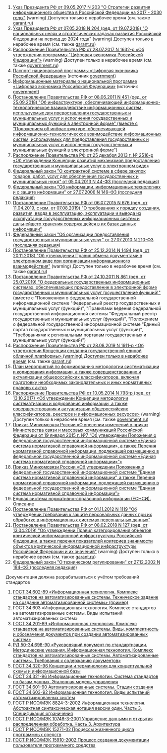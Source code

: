 1. [Указ Президента РФ от 09.05.2017 N 203 "О Стратегии развития информационного общества в Российской Федерации на 2017 - 2030 годы"](http://www.consultant.ru/document/cons_doc_LAW_216363/) (warning) Доступен только в нерабочее время (см. также [garant.ru](https://www.garant.ru/products/ipo/prime/doc/71570570/))
1. [Указ Президента РФ от 07.05.2018 N 204 (ред. от 19.07.2018) "О национальных целях и стратегических задачах развития Российской Федерации на период до 2024 года"](http://www.consultant.ru/document/cons_doc_LAW_297432/) (warning) Доступен только в нерабочее время (см. также [garant.ru](https://www.garant.ru/products/ipo/prime/doc/71837200/))
1. [Распоряжение Правительства РФ от 28.07.2017 N 1632-р «Об утверждении программы "Цифровая экономика Российской Федерации"»](http://www.consultant.ru/document/cons_doc_LAW_221756/) (warning) Доступен только в нерабочее время (см. также [government.ru](http://government.ru/info/35568/))
1. [Паспорт национальной программы «Цифровая экономика Российской Федерации»](http://static.government.ru/media/files/urKHm0gTPPnzJlaKw3M5cNLo6gczMkPF.pdf) (источник [government](http://government.ru/info/35568/))
1. [Информационные материалы о национальной программе «Цифровая экономика Российской Федерации»](http://static.government.ru/media/files/3b1AsVA1v3VziZip5VzAY8RTcLEbdCct.pdf) (источник [government](http://government.ru/info/35568/))
1. [Постановление Правительства РФ от 08.06.2011 N 451 (ред. от 25.09.2018) "Об инфраструктуре, обеспечивающей информационно-технологическое взаимодействие информационных систем, используемых для предоставления государственных и муниципальных услуг и исполнения государственных и муниципальных функций в электронной форме" (вместе с "Положением об инфраструктуре, обеспечивающей информационно-технологическое взаимодействие информационных систем, используемых для предоставления государственных и муниципальных услуг и исполнения государственных и муниципальных функций в электронной форме")](http://www.consultant.ru/document/cons_doc_LAW_115048/)
1. [Распоряжение Правительства РФ от 25 декабря 2013 г. № 2516-р «Об утверждении Концепции развития механизмов предоставления государственных и муниципальных услуг в электронном виде»](http://static.government.ru/media/files/41d4b05a4f63fbd7c3a4.pdf)
1. [Федеральный закон "О контрактной системе в сфере закупок товаров, работ, услуг для обеспечения государственных и муниципальных нужд" от 05.04.2013 N 44-ФЗ (последняя редакция)](http://www.consultant.ru/document/cons_doc_LAW_144624/)
1. [Федеральный закон "Об информации, информационных технологиях и о защите информации" от 27.07.2006 N 149-ФЗ (последняя редакция)](http://www.consultant.ru/document/cons_doc_LAW_61798/)
1. [Постановление Правительства РФ от 06.07.2015 N 676 (ред. от 11.04.2019, с изм. от 07.08.2019) "О требованиях к порядку создания, развития, ввода в эксплуатацию, эксплуатации и вывода из эксплуатации государственных информационных систем и дальнейшего хранения содержащейся в их базах данных информации"](http://www.consultant.ru/document/cons_doc_LAW_182413/)
1. [Федеральный закон "Об организации предоставления государственных и муниципальных услуг" от 27.07.2010 N 210-ФЗ (последняя редакция)](http://www.consultant.ru/document/cons_doc_LAW_103023/)
1. [Постановление Правительства РФ от 25.12.2014 N 1494 (ред. от 20.11.2018) "Об утверждении Правил обмена документами в электронном виде при организации информационного взаимодействия"](http://www.consultant.ru/document/cons_doc_LAW_172990/)  (warning) Доступен только в нерабочее время (см. также [garant.ru](https://base.garant.ru/70832680/))
1. [Постановление Правительства РФ от 24.10.2011 N 861 (ред. от 25.07.2019) "О федеральных государственных информационных системах, обеспечивающих предоставление в электронной форме государственных и муниципальных услуг (осуществление функций)"](http://www.consultant.ru/document/cons_doc_LAW_120963/) (вместе с "Положением о федеральной государственной информационной системе "Федеральный реестр государственных и муниципальных услуг (функций)", "Правилами ведения федеральной государственной информационной системы "Федеральный реестр государственных и муниципальных услуг (функций)", "Положением о федеральной государственной информационной системе "Единый портал государственных и муниципальных услуг (функций)", "Требованиями к региональным порталам государственных и муниципальных услуг (функций)")
1. [Распоряжение Правительства РФ от 28.08.2019 N 1911-р <Об утверждении Концепции создания государственной единой облачной платформы>  (warning) Доступен только в нерабочее время](http://www.consultant.ru/document/cons_doc_LAW_332993/) (см. также [garant.ru](https://www.garant.ru/products/ipo/prime/doc/72595994/))
1. [План мероприятий по формированию методологии систематизации и кодирования информации, а также совершенствованию и актуализации общероссийских классификаторов, включая подготовку необходимых законодательных и иных нормативных правовых актов](https://www.minfin.ru/common/img/uploaded/library/2012/08/Plan_%2823.08.2012%29.pdf)
1. [Распоряжение Правительства РФ от 10.05.2014 N 793-р (ред. от 13.10.2017) <Об утверждении Концепции методологии систематизации и кодирования информации, а также совершенствования и актуализации общероссийских классификаторов, реестров и информационных ресурсов>](http://www.consultant.ru/document/cons_doc_LAW_162984/)  (warning) Доступен только в нерабочее время (см. также [government.ru](http://static.government.ru/media/files/41d4dc94d1ec5b8a2505.pdf))
1. [Приказ Минкомсвязи России «О внесении изменений в приказ Министерства связи и массовых коммуникаций Российской Федерации от 19 января 2015 г. №7 “Об утверждении Положения о федеральной государственной информационной системе «Единая система нормативной справочной информации», а также Перечня нормативной справочной информации, подлежащей размещению в федеральной государственной информационной системе «Единая система нормативной справочной информации»”»](https://digital.gov.ru/ru/documents/5329/#tdocumentcontent)
1. [Приказ Минкомсвязи России «Об утверждении Положения о федеральной государственной информационной системе “Единая система нормативной справочной информации”, а также Перечня нормативной справочной информации, подлежащей размещению в федеральной государственной информационной системе “Единая система нормативной справочной информации”»](https://digital.gov.ru/ru/documents/5332/)
1. [Единая система нормативно-справочной информации (ЕСНСИ). Описание](https://digital.gov.ru/ru/activity/directions/491/)
1. [Постановление Правительства РФ от 01.11.2012 N 1119 "Об утверждении требований к защите персональных данных при их обработке в информационных системах персональных данных"](http://www.consultant.ru/document/cons_doc_LAW_137356/)
1. [Постановление Правительства РФ от 08.02.2018 N 127 (ред. от 13.04.2019) "Об утверждении Правил категорирования объектов критической информационной инфраструктуры Российской Федерации, а также перечня показателей критериев значимости объектов критической информационной инфраструктуры Российской Федерации и их значений"](http://www.consultant.ru/document/cons_doc_LAW_290595/) (warning) Доступен только в нерабочее время (см. также [garant.ru](https://www.garant.ru/products/ipo/prime/doc/71776120/))
1. [Федеральный закон "О техническом регулировании" от 27.12.2002 N 184-ФЗ (последняя редакция)](http://www.consultant.ru/document/cons_doc_LAW_40241/)


Документация должна разрабатываться с учётом требований стандартов

1. [ГОСТ 34.602-89 «Информационная технология. Комплекс стандартов на автоматизированные системы. Техническое задание на создание автоматизированной системы» (пример)](http://docs.cntd.ru/document/1200006924)
1. ГОСТ 34.603 «Информационная технология. Комплекс стандартов на автоматизированные системы. Виды испытаний автоматизированных систем»
1. [ГОСТ 34.201-89 «Информационная технология. Комплекс стандартов на автоматизированные системы. Виды, комплектность и обозначения документов при создании автоматизированных систем»](https://gigabaza.ru/doc/102969.html)
1. [РД 50-34.698-90 «Руководящий документ по стандартизации. Методические указания. Информационная технология. Комплекс стандартов на автоматизированные системы. Автоматизированные системы. Требования к содержанию документов»](https://www.prj-exp.ru/gost/rd_50-34-698-90.php)
1. [ГОСТ 34.320-96 Концепции и терминология для концептуальной схемы и информационной базы](http://www.rugost.com/files/34.320-96.pdf)
1. [ГОСТ 34.321-96 Информационные технологии. Система стандартов по базам данных. Эталонная модель управления](http://www.rugost.com/files/34.321-96.pdf)
1. [ГОСТ 34.601-90 Автоматизированные системы. Стадии создания](http://www.rugost.com/index.php?option=com_content&view=article&id=95:gost-34-601-90-avtomatizirovannye-sistemy-stadii-sozdaniya&catid=22&Itemid=53)
1. [ГОСТ 34.603-92 Информационная технология. Виды испытаний автоматизированных систем](http://www.rugost.com/index.php?option=com_content&view=article&id=97:34603-92&catid=22&Itemid=53)
1. [ГОСТ Р ИСО/МЭК 8824-3-2002 Информационная технология. Абстрактная синтаксическая нотация версии один. Часть 3. Спецификация ограничения](http://www.rugost.com/files/8824-3-2002.pdf)
1. [ГОСТ Р ИСО/МЭК 10746-3-2001 Управление данными и открытая распределенная обработка. Часть 3. Архитектура](http://www.rugost.com/files/10746-3-2001.pdf)
1. [ГОСТ Р ИСО/МЭК 15271-02 Процессы жизненного цикла программных средств](http://www.rugost.com/files/15271-02.pdf)
1. [ГОСТ Р ИСО/МЭК 15910-2002 Процесс создания документации пользователя программного средства](http://www.rugost.com/files/15271-02.pdf)
